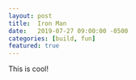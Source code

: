 ```yaml
---
layout: post
title:  Iron Man
date:   2019-07-27 09:00:00 -0500
categories: [build, fun]
featured: true
---
```


This is cool!